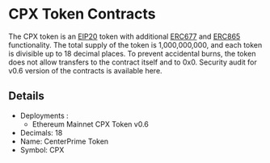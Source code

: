 
# CPX Token Contracts
The CPX token is an [EIP20](https://github.com/ethereum/EIPs/blob/master/EIPS/eip-20-token-standard.md) token with additional [ERC677](https://github.com/ethereum/EIPs/issues/677) and [ERC865](https://github.com/ethereum/EIPs/issues/865) functionality.
The total supply of the token is 1,000,000,000, and each token is divisible up to 18 decimal places.
To prevent accidental burns, the token does not allow transfers to the contract itself and to 0x0.
Security audit for v0.6 version of the contracts is available here.

## Details
- Deployments :
  - Ethereum Mainnet CPX Token v0.6
- Decimals: 18
- Name: CenterPrime Token
- Symbol: CPX
